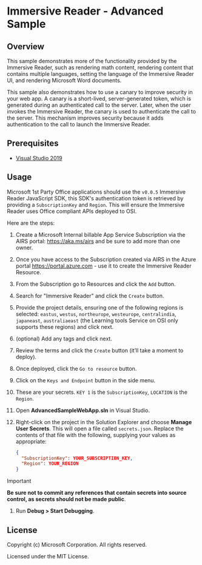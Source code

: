 ﻿# Immersive Reader - Advanced Sample

## Overview

This sample demonstrates more of the functionality provided by the Immersive Reader, such as rendering math content, rendering content that contains multiple languages, setting the language of the Immersive Reader UI, and rendering Microsoft Word documents.

This sample also demonstrates how to use a canary to improve security in your web app. A canary is a short-lived, server-generated token, which is generated during an authenticated call to the server. Later, when the user invokes the Immersive Reader, the canary is used to authenticate the call to the server. This mechanism improves security because it adds authentication to the call to launch the Immersive Reader.

## Prerequisites

* [Visual Studio 2019](https://visualstudio.microsoft.com/downloads)

## Usage

Microsoft 1st Party Office applications should use the `v0.0.5` Immersive Reader JavaScript SDK, this SDK's authentication token is retrieved by providing a `SubscriptionKey` and `Region`. This will ensure the Immersive Reader uses Office compliant APIs deployed to OSI.

Here are the steps:

1. Create a Microsoft Internal billable App Service Subscription via the AIRS portal: https://aka.ms/airs and be sure to add more than one owner.
1. Once you have access to the Subscription created via AIRS in the Azure portal https://portal.azure.com - use it to create the Immersive Reader Resource.
1. From the Subscription go to Resources and click the `Add` button.
1. Search for "Immersive Reader" and click the `Create` button.
1. Provide the project details, ensuring one of the following regions is selected: `eastus`, `westus`, `northeurope`, `westeurope`, `centralindia`, `japaneast`, `australiaeast` (the Learning tools Service on OSI only supports these regions) and click next.
1. (optional) Add any tags and click next.
1. Review the terms and click the `Create` button (it’ll take a moment to deploy).
1. Once deployed, click the `Go to resource` button.
1. Click on the `Keys and Endpoint` button in the side menu.
1. These are your secrets. `KEY 1` is the `SubscriptionKey`, `LOCATION` is the `Region`.
1. Open __AdvancedSampleWebApp.sln__ in Visual Studio.
1. Right-click on the project in the Solution Explorer and choose __Manage User Secrets__. This will open a file called `secrets.json`. Replace the contents of that file with the following, supplying your values as appropriate:

    ```json
    {
      "SubscriptionKey": YOUR_SUBSCRIPTION_KEY,
      "Region": YOUR_REGION
    }
    ```

> [!IMPORTANT]
> **Be sure not to commit any references that contain secrets into source control, as secrets should not be made public**.

1. Run **Debug > Start Debugging**.

## License

Copyright (c) Microsoft Corporation. All rights reserved.

Licensed under the MIT License.
